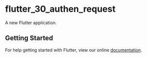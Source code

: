 # flutter_30_authen_request

A new Flutter application.

## Getting Started

For help getting started with Flutter, view our online
[documentation](https://flutter.io/).
